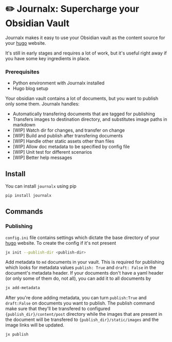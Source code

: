 # :pencil2: Journalx: Supercharge your Obsidian Vault

Journalx makes it easy to use your Obsidian vault as the content
source for your [hugo](https://gohugo.io) website.

It's still in early stages and requires a lot of work, but it's useful right away if you have some key ingredients in place.

### Prerequisites

- Python environment with Journalx installed
- Hugo blog setup

Your obsidian vault contains a lot of documents, but you want to publish only some them. Journalx handles:

- Automatically transfering documents that are tagged for publishing
- Transfers images to destination directory, and substitutes image paths in markdown
- [WIP] Watch dir for changes, and transfer on change
- [WIP] Build and publish after transfering documents
- [WIP] Handle other static assets other than files
- [WIP] Allow doc metadata to be specified by config file
- [WIP] Unit test for different scenarios
- [WIP] Better help messages


## Install

You can install `journalx` using pip

```bash
pip install journalx
```


## Commands

### Publishing

`config.ini` file contains settings which dictate the base directory of your [hugo](https://gohugo.io) website.
To create the config if it's not present

```bash
jx init --publish-dir <publish-dir>
```

Add metadata to `md` documents in your vault. This is required for publishing which looks for metadata values `publish: True` and `draft: False` in the document's metadata header.
If your documents don't have a yaml header (or only some of them do, not all), you can add it to all documents by
```bash
jx add-metadata
```

After you're done adding metadata, you can turn `publish:True` and `draft:False` on documents you want to publish.
The publish command make sure that they'll be transfered to configured `{publish_dir}/content/post` directory while the images 
that are present in the document will be transfered to `{publish_dir}/static/images` and the image links will be updated.

```bash
jx publish
```

 